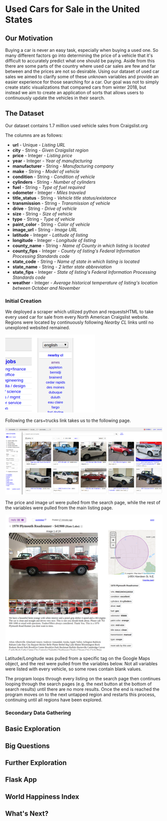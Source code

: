# Used Cars for Sale in the United States

## Our Motivation

Buying a car is never an easy task, especially when buying a used one. So many different factors go into determining the price of a vehicle that it's difficult to accurately predict what one should be paying. Aside from this there are some parts of the country where used car sales are few and far between and the prices are not so desirable. Using our dataset of used car sales we aimed to clarify some of these unknown variables and provide an easier experience for those searching for a car. Our goal was not to simply create static visualizations that compared cars from winter 2018, but instead we aim to create an application of sorts that allows users to continuously update the vehicles in their search.

## The Dataset

Our dataset contains 1.7 million used vehicle sales from Craigslist.org

The columns are as follows:

* **url** - Unique - *Listing URL*
* **city** - String - *Given Craigslist region*
* **price** - Integer - *Listing price*
* **year** - Integer - *Year of manufacturing*
* **manufacturer** - String - *Manufacturing company*
* **make** - String - *Model of vehicle*
* **condition** - String - *Condition of vehicle*
* **cylinders** - String - *Number of cylinders*
* **fuel** - String - *Type of fuel required*
* **odometer** - Integer - *Miles traveled*
* **title_status** - String - *Vehicle title status/existance*
* **transmission** - String - *Transmission of vehicle*
* **drive** - String - *Drive of vehicle*
* **size** - String - *Size of vehicle*
* **type** - String - *Type of vehicle*
* **paint_color** - String - *Color of vehicle*
* **image_url** - String - *Image URL*
* **latitude** - Integer - *Latitude of listing*
* **longitude** - Integer - *Longitude of listing*
* **county_name** - String - *Name of County in which listing is located*
* **county_fips** - Integer - *County of listing's Federal Information Processing Standards code*
* **state_code** - String - *Name of state in which listing is located*
* **state_name** - String - *2 letter state abbreviation*
* **state_fips** - Integer - *State of listing's Federal Information Processing Standards code*
* **weather** - Integer - *Average historical temperature of listing's location between October and November*

### Initial Creation

We deployed a scraper which utilized python and requestsHTML to take every used car for sale from every North American Craigslist website. Regions were located by continuously following *Nearby CL* links until no unexplored websited remained.

![craigs3.png](img/craigs3.png)

Following the cars+trucks link takes us to the following page.

![craigs1.png](img/craigs1.png)

The price and image url were pulled from the search page, while the rest of the variables were pulled from the main listing page.

![craigs2.png](img/craigs2.png)

Latitude/Longitude was pulled from a specific tag on the Google Maps object, and the rest were pulled from the variables below. Not all variables were listed with every vehicle, so some rows contain blank values. 

The program loops through every listing on the search page then continues looping through the search pages (e.g. the next button at the bottom of search results) until there are no more results. Once the end is reached the program moves on to the next untapped region and restarts this process, continuing until all regions have been explored.

### Secondary Data Gathering

## Basic Exploration

## Big Questions

## Further Exploration

## Flask App

## World Happiness Index

## What's Next?
